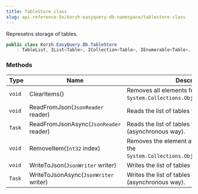 ```yaml
---
title: TableStore class
slug: api-reference-5x/korzh-easyquery-db-namespace/tablestore-class
---
```



Represetns storage of tables.
```csharp
public class Korzh.EasyQuery.Db.TableStore
    : TableList, IList<Table>, ICollection<Table>, IEnumerable<Table>, IEnumerable, IList, ICollection, IReadOnlyList<Table>, IReadOnlyCollection<Table>

```

### Methods

| Type | Name | Description | 
| --- | --- | --- | 
| `void` | ClearItems() | Removes all elements from the `System.Collections.ObjectModel.Collection`. | 
| `void` | ReadFromJson(`JsonReader` reader) | Reads the list of tables from JSON. | 
| `Task` | ReadFromJsonAsync(`JsonReader` reader) | Reads the list of tables from JSON (asynchronous way). | 
| `void` | RemoveItem(`Int32` index) | Removes the element at the specified index of the `System.Collections.ObjectModel.Collection'1`. | 
| `void` | WriteToJson(`JsonWriter` writer) | Writes the list of tables to JSON. | 
| `Task` | WriteToJsonAsync(`JsonWriter` writer) | Writes the list of tables to JSON (asynchronous way). |